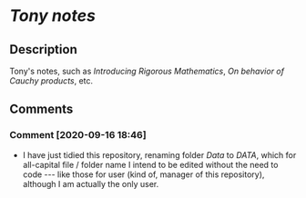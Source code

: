 # _Tony notes_

## Description
Tony's notes, such as _Introducing Rigorous Mathematics_, _On behavior of Cauchy products_, etc.

## Comments

### Comment [2020-09-16 18:46]
- I have just tidied this repository, renaming folder _Data_ to _DATA_, which for all-capital file / folder name I intend to be edited without the need to code --- like those for user (kind of, manager of this repository), although I am actually the only user.
